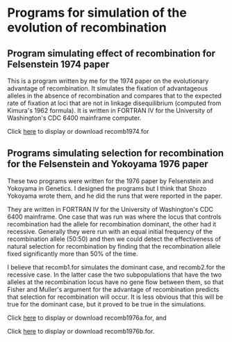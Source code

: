 
# Programs for simulation of the evolution of recombination #

## Program simulating effect of recombination for Felsenstein 1974 paper ##

This is a program written by me for the 1974 paper on the evolutionary advantage of recombination.
It simulates the fixation of advantageous alleles in the absence of recombination and compares that
to the expected rate of fixation at loci that are not in linkage disequilibrium (computed from
Kimura's 1962 formula).  It is written in FORTRAN IV for the University of Washington's
CDC 6400 mainframe computer.  

Click [here](recomb1964.for) to display or download  recomb1974.for


## Programs simulating selection for recombination for the Felsenstein and Yokoyama 1976 paper ##

These two programs were written for the 1976 paper by Felsenstein and Yokoyama in Genetics.  I designed the programs but I think
that Shozo Yokoyama wrote them, and he did the runs that were reported in the paper.

They are written in FORTRAN IV for the University of Washington's CDC 6400 mainframe.  One case that was run was where the locus
that controls recombination had the allele for recombination dominant, the other had it recessive.  Generally
they were run with an equal initial frequency of the recombination allele (50:50) and then we could detect the
effectiveness of natural selection for recombination by finding that the recombination allele fixed significantly
more than 50% of the time.

I believe that  recomb1.for  simulates the dominant case, and  recomb2.for  the recessive case.  In the latter case the 
two subpopulations that have the two alleles at the recombination locus have no gene flow between them, so that Fisher 
and Muller's argument for the advantage of recombination predicts that selection for recombination will occur.  It is less 
obvious that this will be true for the dominant case, but it proved to be true in the simulations.

Click [here](recomb1976a.for) to display or download  recomb1976a.for, and

Click [here](recomb1976b.for) to display or download  recomb1976b.for.

